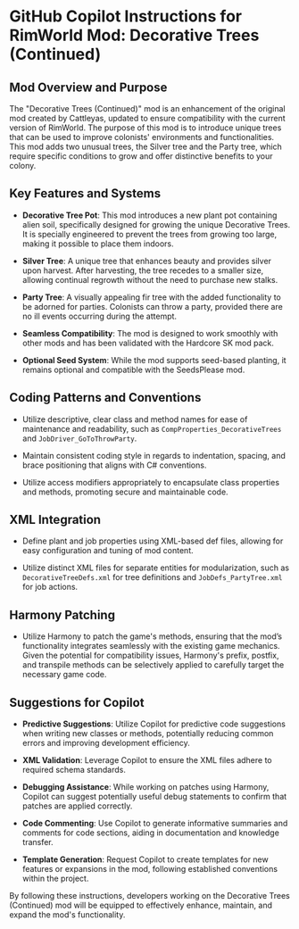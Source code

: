 # GitHub Copilot Instructions for RimWorld Mod: Decorative Trees (Continued)

## Mod Overview and Purpose

The "Decorative Trees (Continued)" mod is an enhancement of the original mod created by Cattleyas, updated to ensure compatibility with the current version of RimWorld. The purpose of this mod is to introduce unique trees that can be used to improve colonists' environments and functionalities. This mod adds two unusual trees, the Silver tree and the Party tree, which require specific conditions to grow and offer distinctive benefits to your colony. 

## Key Features and Systems

- **Decorative Tree Pot**: This mod introduces a new plant pot containing alien soil, specifically designed for growing the unique Decorative Trees. It is specially engineered to prevent the trees from growing too large, making it possible to place them indoors.

- **Silver Tree**: A unique tree that enhances beauty and provides silver upon harvest. After harvesting, the tree recedes to a smaller size, allowing continual regrowth without the need to purchase new stalks.

- **Party Tree**: A visually appealing fir tree with the added functionality to be adorned for parties. Colonists can throw a party, provided there are no ill events occurring during the attempt.

- **Seamless Compatibility**: The mod is designed to work smoothly with other mods and has been validated with the Hardcore SK mod pack.

- **Optional Seed System**: While the mod supports seed-based planting, it remains optional and compatible with the SeedsPlease mod. 

## Coding Patterns and Conventions

- Utilize descriptive, clear class and method names for ease of maintenance and readability, such as `CompProperties_DecorativeTrees` and `JobDriver_GoToThrowParty`.

- Maintain consistent coding style in regards to indentation, spacing, and brace positioning that aligns with C# conventions.

- Utilize access modifiers appropriately to encapsulate class properties and methods, promoting secure and maintainable code.

## XML Integration

- Define plant and job properties using XML-based def files, allowing for easy configuration and tuning of mod content.

- Utilize distinct XML files for separate entities for modularization, such as `DecorativeTreeDefs.xml` for tree definitions and `JobDefs_PartyTree.xml` for job actions.

## Harmony Patching

- Utilize Harmony to patch the game's methods, ensuring that the mod’s functionality integrates seamlessly with the existing game mechanics. Given the potential for compatibility issues, Harmony's prefix, postfix, and transpile methods can be selectively applied to carefully target the necessary game code.

## Suggestions for Copilot

- **Predictive Suggestions**: Utilize Copilot for predictive code suggestions when writing new classes or methods, potentially reducing common errors and improving development efficiency.

- **XML Validation**: Leverage Copilot to ensure the XML files adhere to required schema standards.

- **Debugging Assistance**: While working on patches using Harmony, Copilot can suggest potentially useful debug statements to confirm that patches are applied correctly.

- **Code Commenting**: Use Copilot to generate informative summaries and comments for code sections, aiding in documentation and knowledge transfer.

- **Template Generation**: Request Copilot to create templates for new features or expansions in the mod, following established conventions within the project.

By following these instructions, developers working on the Decorative Trees (Continued) mod will be equipped to effectively enhance, maintain, and expand the mod's functionality.
